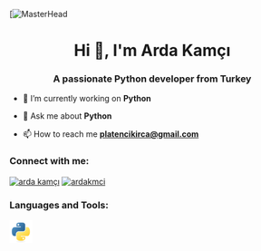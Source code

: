 [![MasterHead](https://db0dce98.rocketcdn.me/en/files/2024/02/python.png)
<h1 align="center">Hi 👋, I'm Arda Kamçı</h1>
<h3 align="center">A passionate Python developer from Turkey</h3>

- 🔭 I’m currently working on **Python**

- 💬 Ask me about **Python**

- 📫 How to reach me **platencikirca@gmail.com**

<h3 align="left">Connect with me:</h3>
<p align="left">
<a href="https://linkedin.com/in/arda kamçı" target="blank"><img align="center" src="https://raw.githubusercontent.com/rahuldkjain/github-profile-readme-generator/master/src/images/icons/Social/linked-in-alt.svg" alt="arda kamçı" height="30" width="40" /></a>
<a href="https://instagram.com/ardakmci" target="blank"><img align="center" src="https://raw.githubusercontent.com/rahuldkjain/github-profile-readme-generator/master/src/images/icons/Social/instagram.svg" alt="ardakmci" height="30" width="40" /></a>
</p>

<h3 align="left">Languages and Tools:</h3>
<p align="left"> <a href="https://www.python.org" target="_blank" rel="noreferrer"> <img src="https://raw.githubusercontent.com/devicons/devicon/master/icons/python/python-original.svg" alt="python" width="40" height="40"/> </a> </p>




